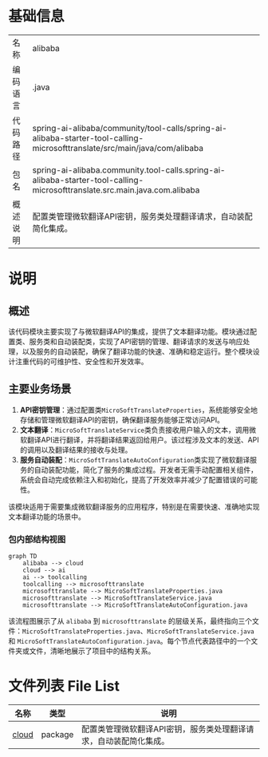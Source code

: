 # 基础信息

|      |      |
|------|------|
| 名称 | alibaba |
| 编码语言 | .java |
| 代码路径 | spring-ai-alibaba/community/tool-calls/spring-ai-alibaba-starter-tool-calling-microsofttranslate/src/main/java/com/alibaba |
| 包名 | spring-ai-alibaba.community.tool-calls.spring-ai-alibaba-starter-tool-calling-microsofttranslate.src.main.java.com.alibaba |
| 概述说明 | 配置类管理微软翻译API密钥，服务类处理翻译请求，自动装配简化集成。 |

# 说明

## 概述
该代码模块主要实现了与微软翻译API的集成，提供了文本翻译功能。模块通过配置类、服务类和自动装配类，实现了API密钥的管理、翻译请求的发送与响应处理，以及服务的自动装配，确保了翻译功能的快速、准确和稳定运行。整个模块设计注重代码的可维护性、安全性和开发效率。

## 主要业务场景
1. **API密钥管理**：通过配置类`MicroSoftTranslateProperties`，系统能够安全地存储和管理微软翻译API的密钥，确保翻译服务能够正常访问API。
2. **文本翻译**：`MicroSoftTranslateService`类负责接收用户输入的文本，调用微软翻译API进行翻译，并将翻译结果返回给用户。该过程涉及文本的发送、API的调用以及翻译结果的接收与处理。
3. **服务自动装配**：`MicroSoftTranslateAutoConfiguration`类实现了微软翻译服务的自动装配功能，简化了服务的集成过程。开发者无需手动配置相关组件，系统会自动完成依赖注入和初始化，提高了开发效率并减少了配置错误的可能性。

该模块适用于需要集成微软翻译服务的应用程序，特别是在需要快速、准确地实现文本翻译功能的场景中。


### 包内部结构视图

```mermaid
graph TD
    alibaba --> cloud
    cloud --> ai
    ai --> toolcalling
    toolcalling --> microsofttranslate
    microsofttranslate --> MicroSoftTranslateProperties.java
    microsofttranslate --> MicroSoftTranslateService.java
    microsofttranslate --> MicroSoftTranslateAutoConfiguration.java
```

该流程图展示了从 `alibaba` 到 `microsofttranslate` 的层级关系，最终指向三个文件：`MicroSoftTranslateProperties.java`、`MicroSoftTranslateService.java` 和 `MicroSoftTranslateAutoConfiguration.java`。每个节点代表路径中的一个文件夹或文件，清晰地展示了项目中的结构关系。

# 文件列表 File List

| 名称   | 类型  | 说明 |
|-------|------|-------------|
| [cloud](cloud/_module.md) | package | 配置类管理微软翻译API密钥，服务类处理翻译请求，自动装配简化集成。 |


